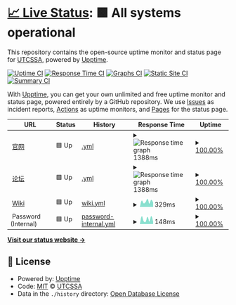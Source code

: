# [📈 Live Status](https://status.utcssa.net): <!--live status--> **🟩 All systems operational**

This repository contains the open-source uptime monitor and status page for [UTCSSA](https://utcssa.net), powered by [Upptime](https://github.com/upptime/upptime).

[![Uptime CI](https://github.com/utcssa/status/workflows/Uptime%20CI/badge.svg)](https://github.com/utcssa/status/actions?query=workflow%3A%22Uptime+CI%22)
[![Response Time CI](https://github.com/utcssa/status/workflows/Response%20Time%20CI/badge.svg)](https://github.com/utcssa/status/actions?query=workflow%3A%22Response+Time+CI%22)
[![Graphs CI](https://github.com/utcssa/status/workflows/Graphs%20CI/badge.svg)](https://github.com/utcssa/status/actions?query=workflow%3A%22Graphs+CI%22)
[![Static Site CI](https://github.com/utcssa/status/workflows/Static%20Site%20CI/badge.svg)](https://github.com/utcssa/status/actions?query=workflow%3A%22Static+Site+CI%22)
[![Summary CI](https://github.com/utcssa/status/workflows/Summary%20CI/badge.svg)](https://github.com/utcssa/status/actions?query=workflow%3A%22Summary+CI%22)

With [Upptime](https://upptime.js.org), you can get your own unlimited and free uptime monitor and status page, powered entirely by a GitHub repository. We use [Issues](https://github.com/utcssa/status/issues) as incident reports, [Actions](https://github.com/utcssa/status/actions) as uptime monitors, and [Pages](https://status.utcssa.net) for the status page.

<!--start: status pages-->
<!-- This summary is generated by Upptime (https://github.com/upptime/upptime) -->
<!-- Do not edit this manually, your changes will be overwritten -->
<!-- prettier-ignore -->
| URL | Status | History | Response Time | Uptime |
| --- | ------ | ------- | ------------- | ------ |
| <img alt="" src="https://favicons.githubusercontent.com/www.utcssa.net" height="13"> [官网](https://www.utcssa.net) | 🟩 Up | [.yml](https://github.com/utcssa/status/commits/HEAD/history/.yml) | <details><summary><img alt="Response time graph" src="./graphs//response-time-week.png" height="20"> 1388ms</summary><br><a href="https://status.utcssa.net/history/"><img alt="Response time 1456" src="https://img.shields.io/endpoint?url=https%3A%2F%2Fraw.githubusercontent.com%2Futcssa%2Fstatus%2FHEAD%2Fapi%2F%2Fresponse-time.json"></a><br><a href="https://status.utcssa.net/history/"><img alt="24-hour response time 1424" src="https://img.shields.io/endpoint?url=https%3A%2F%2Fraw.githubusercontent.com%2Futcssa%2Fstatus%2FHEAD%2Fapi%2F%2Fresponse-time-day.json"></a><br><a href="https://status.utcssa.net/history/"><img alt="7-day response time 1388" src="https://img.shields.io/endpoint?url=https%3A%2F%2Fraw.githubusercontent.com%2Futcssa%2Fstatus%2FHEAD%2Fapi%2F%2Fresponse-time-week.json"></a><br><a href="https://status.utcssa.net/history/"><img alt="30-day response time 1395" src="https://img.shields.io/endpoint?url=https%3A%2F%2Fraw.githubusercontent.com%2Futcssa%2Fstatus%2FHEAD%2Fapi%2F%2Fresponse-time-month.json"></a><br><a href="https://status.utcssa.net/history/"><img alt="1-year response time 1456" src="https://img.shields.io/endpoint?url=https%3A%2F%2Fraw.githubusercontent.com%2Futcssa%2Fstatus%2FHEAD%2Fapi%2F%2Fresponse-time-year.json"></a></details> | <details><summary><a href="https://status.utcssa.net/history/">100.00%</a></summary><a href="https://status.utcssa.net/history/"><img alt="All-time uptime 100.00%" src="https://img.shields.io/endpoint?url=https%3A%2F%2Fraw.githubusercontent.com%2Futcssa%2Fstatus%2FHEAD%2Fapi%2F%2Fuptime.json"></a><br><a href="https://status.utcssa.net/history/"><img alt="24-hour uptime 100.00%" src="https://img.shields.io/endpoint?url=https%3A%2F%2Fraw.githubusercontent.com%2Futcssa%2Fstatus%2FHEAD%2Fapi%2F%2Fuptime-day.json"></a><br><a href="https://status.utcssa.net/history/"><img alt="7-day uptime 100.00%" src="https://img.shields.io/endpoint?url=https%3A%2F%2Fraw.githubusercontent.com%2Futcssa%2Fstatus%2FHEAD%2Fapi%2F%2Fuptime-week.json"></a><br><a href="https://status.utcssa.net/history/"><img alt="30-day uptime 100.00%" src="https://img.shields.io/endpoint?url=https%3A%2F%2Fraw.githubusercontent.com%2Futcssa%2Fstatus%2FHEAD%2Fapi%2F%2Fuptime-month.json"></a><br><a href="https://status.utcssa.net/history/"><img alt="1-year uptime 100.00%" src="https://img.shields.io/endpoint?url=https%3A%2F%2Fraw.githubusercontent.com%2Futcssa%2Fstatus%2FHEAD%2Fapi%2F%2Fuptime-year.json"></a></details>
| <img alt="" src="https://favicons.githubusercontent.com/forum.utcssa.net" height="13"> [论坛](https://forum.utcssa.net) | 🟩 Up | [.yml](https://github.com/utcssa/status/commits/HEAD/history/.yml) | <details><summary><img alt="Response time graph" src="./graphs//response-time-week.png" height="20"> 1388ms</summary><br><a href="https://status.utcssa.net/history/"><img alt="Response time 1456" src="https://img.shields.io/endpoint?url=https%3A%2F%2Fraw.githubusercontent.com%2Futcssa%2Fstatus%2FHEAD%2Fapi%2F%2Fresponse-time.json"></a><br><a href="https://status.utcssa.net/history/"><img alt="24-hour response time 1424" src="https://img.shields.io/endpoint?url=https%3A%2F%2Fraw.githubusercontent.com%2Futcssa%2Fstatus%2FHEAD%2Fapi%2F%2Fresponse-time-day.json"></a><br><a href="https://status.utcssa.net/history/"><img alt="7-day response time 1388" src="https://img.shields.io/endpoint?url=https%3A%2F%2Fraw.githubusercontent.com%2Futcssa%2Fstatus%2FHEAD%2Fapi%2F%2Fresponse-time-week.json"></a><br><a href="https://status.utcssa.net/history/"><img alt="30-day response time 1395" src="https://img.shields.io/endpoint?url=https%3A%2F%2Fraw.githubusercontent.com%2Futcssa%2Fstatus%2FHEAD%2Fapi%2F%2Fresponse-time-month.json"></a><br><a href="https://status.utcssa.net/history/"><img alt="1-year response time 1456" src="https://img.shields.io/endpoint?url=https%3A%2F%2Fraw.githubusercontent.com%2Futcssa%2Fstatus%2FHEAD%2Fapi%2F%2Fresponse-time-year.json"></a></details> | <details><summary><a href="https://status.utcssa.net/history/">100.00%</a></summary><a href="https://status.utcssa.net/history/"><img alt="All-time uptime 100.00%" src="https://img.shields.io/endpoint?url=https%3A%2F%2Fraw.githubusercontent.com%2Futcssa%2Fstatus%2FHEAD%2Fapi%2F%2Fuptime.json"></a><br><a href="https://status.utcssa.net/history/"><img alt="24-hour uptime 100.00%" src="https://img.shields.io/endpoint?url=https%3A%2F%2Fraw.githubusercontent.com%2Futcssa%2Fstatus%2FHEAD%2Fapi%2F%2Fuptime-day.json"></a><br><a href="https://status.utcssa.net/history/"><img alt="7-day uptime 100.00%" src="https://img.shields.io/endpoint?url=https%3A%2F%2Fraw.githubusercontent.com%2Futcssa%2Fstatus%2FHEAD%2Fapi%2F%2Fuptime-week.json"></a><br><a href="https://status.utcssa.net/history/"><img alt="30-day uptime 100.00%" src="https://img.shields.io/endpoint?url=https%3A%2F%2Fraw.githubusercontent.com%2Futcssa%2Fstatus%2FHEAD%2Fapi%2F%2Fuptime-month.json"></a><br><a href="https://status.utcssa.net/history/"><img alt="1-year uptime 100.00%" src="https://img.shields.io/endpoint?url=https%3A%2F%2Fraw.githubusercontent.com%2Futcssa%2Fstatus%2FHEAD%2Fapi%2F%2Fuptime-year.json"></a></details>
| <img alt="" src="https://favicons.githubusercontent.com/wiki.utcssa.net" height="13"> [Wiki](https://wiki.utcssa.net) | 🟩 Up | [wiki.yml](https://github.com/utcssa/status/commits/HEAD/history/wiki.yml) | <details><summary><img alt="Response time graph" src="./graphs/wiki/response-time-week.png" height="20"> 329ms</summary><br><a href="https://status.utcssa.net/history/wiki"><img alt="Response time 390" src="https://img.shields.io/endpoint?url=https%3A%2F%2Fraw.githubusercontent.com%2Futcssa%2Fstatus%2FHEAD%2Fapi%2Fwiki%2Fresponse-time.json"></a><br><a href="https://status.utcssa.net/history/wiki"><img alt="24-hour response time 237" src="https://img.shields.io/endpoint?url=https%3A%2F%2Fraw.githubusercontent.com%2Futcssa%2Fstatus%2FHEAD%2Fapi%2Fwiki%2Fresponse-time-day.json"></a><br><a href="https://status.utcssa.net/history/wiki"><img alt="7-day response time 329" src="https://img.shields.io/endpoint?url=https%3A%2F%2Fraw.githubusercontent.com%2Futcssa%2Fstatus%2FHEAD%2Fapi%2Fwiki%2Fresponse-time-week.json"></a><br><a href="https://status.utcssa.net/history/wiki"><img alt="30-day response time 389" src="https://img.shields.io/endpoint?url=https%3A%2F%2Fraw.githubusercontent.com%2Futcssa%2Fstatus%2FHEAD%2Fapi%2Fwiki%2Fresponse-time-month.json"></a><br><a href="https://status.utcssa.net/history/wiki"><img alt="1-year response time 390" src="https://img.shields.io/endpoint?url=https%3A%2F%2Fraw.githubusercontent.com%2Futcssa%2Fstatus%2FHEAD%2Fapi%2Fwiki%2Fresponse-time-year.json"></a></details> | <details><summary><a href="https://status.utcssa.net/history/wiki">100.00%</a></summary><a href="https://status.utcssa.net/history/wiki"><img alt="All-time uptime 100.00%" src="https://img.shields.io/endpoint?url=https%3A%2F%2Fraw.githubusercontent.com%2Futcssa%2Fstatus%2FHEAD%2Fapi%2Fwiki%2Fuptime.json"></a><br><a href="https://status.utcssa.net/history/wiki"><img alt="24-hour uptime 100.00%" src="https://img.shields.io/endpoint?url=https%3A%2F%2Fraw.githubusercontent.com%2Futcssa%2Fstatus%2FHEAD%2Fapi%2Fwiki%2Fuptime-day.json"></a><br><a href="https://status.utcssa.net/history/wiki"><img alt="7-day uptime 100.00%" src="https://img.shields.io/endpoint?url=https%3A%2F%2Fraw.githubusercontent.com%2Futcssa%2Fstatus%2FHEAD%2Fapi%2Fwiki%2Fuptime-week.json"></a><br><a href="https://status.utcssa.net/history/wiki"><img alt="30-day uptime 100.00%" src="https://img.shields.io/endpoint?url=https%3A%2F%2Fraw.githubusercontent.com%2Futcssa%2Fstatus%2FHEAD%2Fapi%2Fwiki%2Fuptime-month.json"></a><br><a href="https://status.utcssa.net/history/wiki"><img alt="1-year uptime 100.00%" src="https://img.shields.io/endpoint?url=https%3A%2F%2Fraw.githubusercontent.com%2Futcssa%2Fstatus%2FHEAD%2Fapi%2Fwiki%2Fuptime-year.json"></a></details>
| <img alt="" src="https://favicons.githubusercontent.com/null" height="13"> Password (Internal) | 🟩 Up | [password-internal.yml](https://github.com/utcssa/status/commits/HEAD/history/password-internal.yml) | <details><summary><img alt="Response time graph" src="./graphs/password-internal/response-time-week.png" height="20"> 148ms</summary><br><a href="https://status.utcssa.net/history/password-internal"><img alt="Response time 192" src="https://img.shields.io/endpoint?url=https%3A%2F%2Fraw.githubusercontent.com%2Futcssa%2Fstatus%2FHEAD%2Fapi%2Fpassword-internal%2Fresponse-time.json"></a><br><a href="https://status.utcssa.net/history/password-internal"><img alt="24-hour response time 92" src="https://img.shields.io/endpoint?url=https%3A%2F%2Fraw.githubusercontent.com%2Futcssa%2Fstatus%2FHEAD%2Fapi%2Fpassword-internal%2Fresponse-time-day.json"></a><br><a href="https://status.utcssa.net/history/password-internal"><img alt="7-day response time 148" src="https://img.shields.io/endpoint?url=https%3A%2F%2Fraw.githubusercontent.com%2Futcssa%2Fstatus%2FHEAD%2Fapi%2Fpassword-internal%2Fresponse-time-week.json"></a><br><a href="https://status.utcssa.net/history/password-internal"><img alt="30-day response time 199" src="https://img.shields.io/endpoint?url=https%3A%2F%2Fraw.githubusercontent.com%2Futcssa%2Fstatus%2FHEAD%2Fapi%2Fpassword-internal%2Fresponse-time-month.json"></a><br><a href="https://status.utcssa.net/history/password-internal"><img alt="1-year response time 192" src="https://img.shields.io/endpoint?url=https%3A%2F%2Fraw.githubusercontent.com%2Futcssa%2Fstatus%2FHEAD%2Fapi%2Fpassword-internal%2Fresponse-time-year.json"></a></details> | <details><summary><a href="https://status.utcssa.net/history/password-internal">100.00%</a></summary><a href="https://status.utcssa.net/history/password-internal"><img alt="All-time uptime 100.00%" src="https://img.shields.io/endpoint?url=https%3A%2F%2Fraw.githubusercontent.com%2Futcssa%2Fstatus%2FHEAD%2Fapi%2Fpassword-internal%2Fuptime.json"></a><br><a href="https://status.utcssa.net/history/password-internal"><img alt="24-hour uptime 100.00%" src="https://img.shields.io/endpoint?url=https%3A%2F%2Fraw.githubusercontent.com%2Futcssa%2Fstatus%2FHEAD%2Fapi%2Fpassword-internal%2Fuptime-day.json"></a><br><a href="https://status.utcssa.net/history/password-internal"><img alt="7-day uptime 100.00%" src="https://img.shields.io/endpoint?url=https%3A%2F%2Fraw.githubusercontent.com%2Futcssa%2Fstatus%2FHEAD%2Fapi%2Fpassword-internal%2Fuptime-week.json"></a><br><a href="https://status.utcssa.net/history/password-internal"><img alt="30-day uptime 100.00%" src="https://img.shields.io/endpoint?url=https%3A%2F%2Fraw.githubusercontent.com%2Futcssa%2Fstatus%2FHEAD%2Fapi%2Fpassword-internal%2Fuptime-month.json"></a><br><a href="https://status.utcssa.net/history/password-internal"><img alt="1-year uptime 100.00%" src="https://img.shields.io/endpoint?url=https%3A%2F%2Fraw.githubusercontent.com%2Futcssa%2Fstatus%2FHEAD%2Fapi%2Fpassword-internal%2Fuptime-year.json"></a></details>

<!--end: status pages-->

[**Visit our status website →**](https://status.utcssa.net)

## 📄 License

- Powered by: [Upptime](https://github.com/upptime/upptime)
- Code: [MIT](./LICENSE) © [UTCSSA](https://utcssa.net)
- Data in the `./history` directory: [Open Database License](https://opendatacommons.org/licenses/odbl/1-0/)
